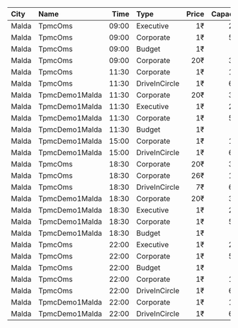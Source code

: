 | City  | Name           |  Time | Type          | Price | Capacity | Booked |
| :---- | :------------- | ----: | :------------ | ----: | -------: | -----: |
| Malda | TpmcOms        | 09:00 | Executive     |    1₹ |      222 |    143 |
| Malda | TpmcOms        | 09:00 | Corporate     |    1₹ |      538 |    100 |
| Malda | TpmcOms        | 09:00 | Budget        |    1₹ |       95 |     32 |
| Malda | TpmcOms        | 09:00 | Corporate     |   20₹ |      307 |     69 |
| Malda | TpmcOms        | 11:30 | Corporate     |    1₹ |      156 |     26 |
| Malda | TpmcOms        | 11:30 | DriveInCircle |    1₹ |      600 |      0 |
| Malda | TpmcDemo1Malda | 11:30 | Corporate     |   20₹ |      307 |     69 |
| Malda | TpmcDemo1Malda | 11:30 | Executive     |    1₹ |      222 |    143 |
| Malda | TpmcDemo1Malda | 11:30 | Corporate     |    1₹ |      538 |    100 |
| Malda | TpmcDemo1Malda | 11:30 | Budget        |    1₹ |       95 |     32 |
| Malda | TpmcDemo1Malda | 15:00 | Corporate     |    1₹ |      156 |     26 |
| Malda | TpmcDemo1Malda | 15:00 | DriveInCircle |    1₹ |      600 |      0 |
| Malda | TpmcOms        | 18:30 | Corporate     |   20₹ |      307 |     69 |
| Malda | TpmcOms        | 18:30 | Corporate     |   26₹ |      156 |     26 |
| Malda | TpmcOms        | 18:30 | DriveInCircle |    7₹ |      600 |      0 |
| Malda | TpmcDemo1Malda | 18:30 | Corporate     |   20₹ |      307 |     69 |
| Malda | TpmcDemo1Malda | 18:30 | Executive     |    1₹ |      222 |    143 |
| Malda | TpmcDemo1Malda | 18:30 | Corporate     |    1₹ |      538 |    100 |
| Malda | TpmcDemo1Malda | 18:30 | Budget        |    1₹ |       95 |     32 |
| Malda | TpmcOms        | 22:00 | Executive     |    1₹ |      222 |    143 |
| Malda | TpmcOms        | 22:00 | Corporate     |    1₹ |      538 |    100 |
| Malda | TpmcOms        | 22:00 | Budget        |    1₹ |       95 |     32 |
| Malda | TpmcOms        | 22:00 | Corporate     |    1₹ |      156 |     26 |
| Malda | TpmcOms        | 22:00 | DriveInCircle |    1₹ |      600 |      0 |
| Malda | TpmcDemo1Malda | 22:00 | Corporate     |    1₹ |      156 |     26 |
| Malda | TpmcDemo1Malda | 22:00 | DriveInCircle |    1₹ |      600 |      0 |